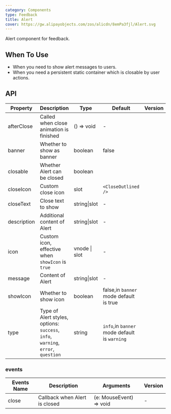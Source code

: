 ```yaml
---
category: Components
type: Feedback
title: Alert
cover: https://gw.alipayobjects.com/zos/alicdn/8emPa3fjl/Alert.svg
---
```


Alert component for feedback.

## When To Use

- When you need to show alert messages to users.
- When you need a persistent static container which is closable by user actions.

## API

| Property | Description | Type | Default | Version |
| --- | --- | --- | --- | --- |
| afterClose | Called when close animation is finished | () => void | - |  |
| banner | Whether to show as banner | boolean | false |  |
| closable | Whether Alert can be closed | boolean |  |  |
| closeIcon | Custom close icon | slot | `<CloseOutlined />` |  |
| closeText | Close text to show | string\|slot | - |  |
| description | Additional content of Alert | string\|slot | - |  |
| icon | Custom icon, effective when `showIcon` is `true` | vnode \| slot | - |  |
| message | Content of Alert | string\|slot | - |  |
| showIcon | Whether to show icon | boolean | false,in `banner` mode default is true |  |
| type | Type of Alert styles, options: `success`, `info`, `warning`, `error`, `question` | string | `info`,in `banner` mode default is `warning` |  |

### events

| Events Name | Description                   | Arguments               | Version |
| ----------- | ----------------------------- | ----------------------- | ------- |
| close       | Callback when Alert is closed | (e: MouseEvent) => void | -       |
